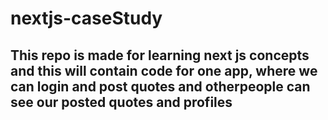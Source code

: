 # nextjs-caseStudy
## This repo is made for learning next js concepts and this will contain code for one app, where we can login and post quotes and otherpeople can see our posted quotes and profiles 
